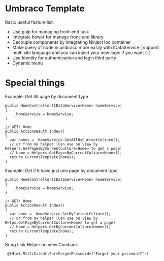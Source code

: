 # Umbraco Template

Basic useful feature list:

 * Use gulp for managing front-end task
 * Integrate bower for manage front-end library
 * Decouple components by integrating Ninject Ioc container
 * Make query of node in umbraco more easily with IDataService ( support multi site language and you can inject your new logic if you want :) )
 * Use Identity for authentication and login third party
 * Dynamic menu

# Special things

Example: Get All page by document type

```
public HomeController(IDataService<Home> homeService)
{
	_homeService = homeService;
}

// GET: Home
public ActionResult Index()
{
  var homes = _homeService.GetAllByCurrentCulture();
  // or from my helper (Can use on view by Helpers.GetPagesByCurrentCulture<Home> to get a page)
  // home = Helpers.GetPagesByCurrentCulture<Home>();
  return CurrentTemplate(homes);
}
```

Example: Get if it have just one page by document type

```
public HomeController(IDataService<Home> homeService)
{
	_homeService = homeService;
}

// GET: Home
public ActionResult Index()
{
  var home = _homeService.GetByCurrentCulture();
  // or from my helper (Can use on view by Helps.GetPageByCurrentCulture<Home> to get a page)
  // home = Helpers.GetByCurrentCulture<Home>();
  return CurrentTemplate(home);
}
```
Bring Link Helper on view Comback
```
 @(Html.MultiSiteUrlFor<ForgotPassword>("Forgot your password?"))
```
